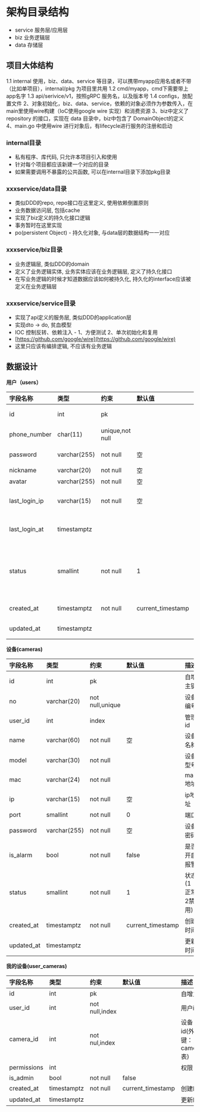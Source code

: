 # 架构目录结构

- service 服务层/应用层
- biz 业务逻辑层
- data 存储层


## 项目大体结构
1.1 internal 使用，biz、data、service 等目录，可以携带myapp应用名或者不带（比如单项目），internal/pkg 为项目里共用
1.2 cmd/myapp，cmd下需要带上app名字
1.3 api/serivice/v1，按照gRPC 服务名，以及版本号
1.4 configs，放配置文件
2、对象初始化，biz、data、service，依赖的对象必须作为参数传入，在main里使用wire构建（IoC使用google wire 实现）和消费资源
3、biz中定义了 repository 的接口，实现在 data 目录中，biz中包含了 DomainObject的定义
4、main.go 中使用wire 进行对象后，有lifecycle进行服务的注册和启动

### internal目录
- 私有程序、库代码, 只允许本项目引入和使用
- 针对每个项目都应该新建一个对应的目录
- 如果需要调用不暴露的公共函数, 可以在internal目录下添加pkg目录
### xxxservice/data目录
- 类似DDD的repo, repo接口在这里定义, 使用依赖倒置原则
- 业务数据访问层, 包括cache
- 实现了biz定义的持久化接口逻辑
- 事务暂时在这里实现
- po(persistent Object) - 持久化对象, 与data层的数据结构一一对应
### xxxservice/biz目录
- 业务逻辑层, 类似DDD的domain
- 定义了业务逻辑实体, 业务实体应该在业务逻辑层, 定义了持久化接口
- 在写业务逻辑的时候才知道数据应该如何被持久化, 持久化的interface应该被定义在业务逻辑层
### xxxservice/service目录
- 实现了api定义的服务层, 类似DDD的application层
- 实现dto -> do, 贫血模型
- IOC 控制反转、依赖注入 - 1、方便测试 2、单次初始化和复用
- [https://github.com/google/wire](https://github.com/google/wire)
- 这里只应该有编排逻辑, 不应该有业务逻辑

## 数据设计
**用户（users）**

|**字段名称**|**类型**|**约束**|**默认值**|**描述**|
|:----|:----|:----|:----|:----|
|id|int|pk|    |自增主键|
|phone_number|char(11)|unique,not null|    |手机号码|
|password|varchar(255)|not null|空|登录密码|
|nickname|varchar(20)|not null|空|昵称|
|avatar|varchar(255)|not null|空|头像|
|last_login_ip|varchar(15)|not  null|空|最后登录ip|
|last_login_at|timestamptz|    |    |最后登录时间|
|status|smallint|not null|1|状态(1正常，2禁用)|
|created_at|timestamptz|not null|current_timestamp|创建时间|
|updated_at|timestamptz|    |    |更新时间|

**设备(cameras)**

|**字段名称**|**类型**|**约束**|**默认值**|**描述**|
|:----|:----|:----|:----|:----|
|id|int|pk|    |自增主键|
|no|varchar(20)|not null,unique|    |设备编号|
|user_id|int|index|    |管理id|
|name|varchar(60)|not  null|空|设备名称|
|model|varchar(30)|not null|    |设备型号|
|mac|varchar(24)|not null|    |mac地址|
|ip|varchar(15)|not null|空|ip地址|
|port|smallint|not null|0|端口|
|password|varchar(255)|not null|空|设备密码|
|is_alarm|bool|not null|false|是否开启报警|
|status|smallint|not null|1|状态(1正常2禁用)|
|created_at|timestamptz|not null|current_timestamp|创建时间|
|updated_at|timestamptz|    |    |更新时间|

**我的设备(user_cameras)**

|**字段名称**|**类型**|**约束**|**默认值**|**描述**|
|:----|:----|:----|:----|:----|
|id|int|pk|    |自增主键|
|user_id|int|not null,index|    |用户id|
|camera_id|int|not nul,index|    |设备id(外键：关联cameras表)|
|permissions|int|    |    |权限|
|is_admin|bool|not null|false|    |
|created_at|timestamptz|not null|current_timestamp|创建时间|
|updated_at|timestamptz|    |    |更新时间|
